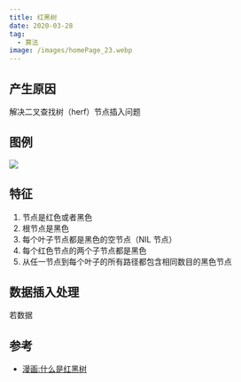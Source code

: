 ```yaml
---
title: 红黑树
date: 2020-03-28
tag:
  - 算法
image: /images/homePage_23.webp
---
```


## 产生原因

解决二叉查找树（herf）节点插入问题

## 图例

![](https://upload.wikimedia.org/wikipedia/commons/thumb/6/66/Red-black_tree_example.svg/2560px-Red-black_tree_example.svg.png)

## 特征

1. 节点是红色或者黑色
2. 根节点是黑色
3. 每个叶子节点都是黑色的空节点（NIL 节点）
4. 每个红色节点的两个子节点都是黑色
5. 从任一节点到每个叶子的所有路径都包含相同数目的黑色节点

## 数据插入处理

若数据

## 参考

- [漫画:什么是红黑树](https://mp.weixin.qq.com/s/-8JFh5iLr88XA4AJ9mMf6g)
